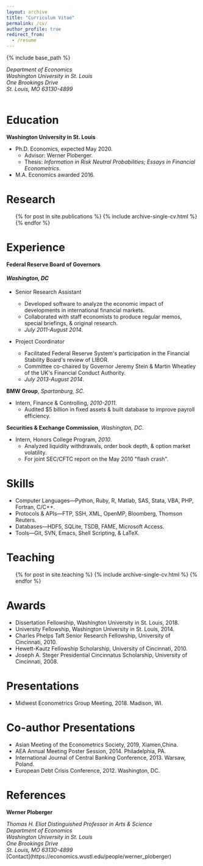```yaml
---
layout: archive
title: "Curriculum Vitae"
permalink: /cv/
author_profile: true
redirect_from:
  - /resume
---
```


{% include base_path %}

<address>
  Department of Economics<br /> Washington University in St. Louis<br /> One Brookings Drive<br />  St. Louis, MO 63130-4899<br /> <br />
</address>

Education
======
**Washington University in St. Louis**
* Ph.D. Economics, expected May 2020.
  * Advisor: Werner Ploberger.
  * Thesis: _Information in Risk Neutral Probabilities; Essays in Financial Econometrics_.
* M.A. Economics awarded 2016.

Research
======
  <ul>{% for post in site.publications %}
    {% include archive-single-cv.html %}
  {% endfor %}</ul>

Experience
======
**Federal Reserve Board of Governors** 
#### _Washington, DC_
* Senior Research Assistant
  * Developed software to analyze the economic impact of developments in international financial markets. 
  * Collaborated with staff economists to produce regular memos, special briefings, & original research.
  * _July 2011-August 2014_.

* Project Coordinator
  * Facilitated Federal Reserve System's participation in the Financial Stability Board's review of LIBOR. 
  * Committee co-chaired by Governor Jeremy Stein & Martin Wheatley of the UK's Financial Conduct Authority.
  * _July 2013-August 2014_.

**BMW Group**, _Spartanburg, SC_.
* Intern, Finance & Controlling, _2010-2011_.
  * Audited $5 billion in fixed assets & built database to improve payroll efficiency.

**Securities & Exchange Commission**, _Washington, DC_.
* Intern, Honors College Program, _2010_.
  * Analyzed liquidity withdrawals, order book depth, & option market volatility.
  * For joint SEC/CFTC report on the May 2010 "flash crash".
  
Skills
======
* Computer Languages—Python, Ruby, R, Matlab, SAS, Stata, VBA, PHP, Fortran, C/C++.
* Protocols & APIs—FTP, SSH, XML, OpenMP, Bloomberg, Thomson Reuters.
* Databases—HDF5, SQLite, TSDB, FAME, Microsoft Access.
* Tools—Git, SVN, Emacs, Shell Scripting, & LaTeX.

Teaching
======
  <ul>{% for post in site.teaching %}
    {% include archive-single-cv.html %}
  {% endfor %}</ul>
  
Awards
======
* Dissertation Fellowship, Washington University in St. Louis, 2018.
* University Fellowship, Washington University in St. Louis, 2014.
* Charles Phelps Taft Senior Research Fellowship, University of Cincinnati, 2010.
* Hewett-Kautz Fellowship Scholarship, University of Cincinnati, 2010.
* Joseph A. Steger Presidential Cincinnatus Scholarship, University of Cincinnati, 2008.

Presentations
======
* Midwest Econometrics Group Meeting, 2018. Madison, WI.

Co-author Presentations
======
* Asian Meeting of the Econometrics Society, 2019, Xiamen,China.
* AEA Annual Meeting Poster Session, 2014. Philadelphia, PA.
* International Journal of Central Banking Conference, 2013. Warsaw, Poland.
* European Debt Crisis Conference, 2012. Washington, DC.
 
References
======
**Werner Ploberger**
<address>
  Thomas H. Eliot Distinguished Professor in Arts & Science<br />  Department of Economics<br /> Washington University in St. Louis<br /> One Brookings Drive<br />  St. Louis, MO 63130-4899<br /> 
</address>
 [Contact](https://economics.wustl.edu/people/werner_ploberger)
 
